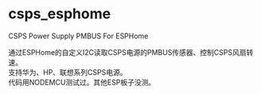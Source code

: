 # csps_esphome
CSPS Power Supply PMBUS For ESPHome

通过ESPHome的自定义I2C读取CSPS电源的PMBUS传感器、控制CSPS风扇转速。  
支持华为、HP、联想系列CSPS电源。  
代码用NODEMCU测试过。其他ESP板子没测。

